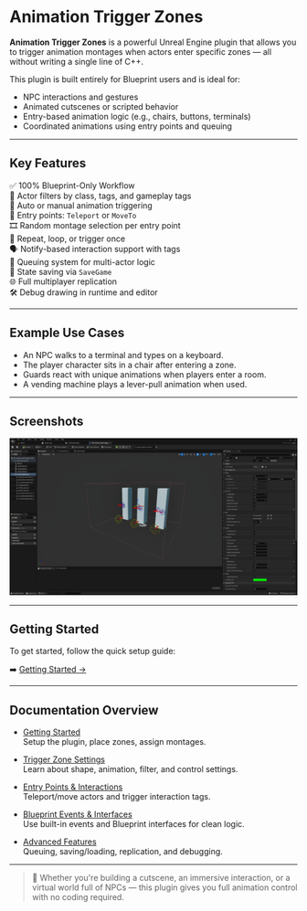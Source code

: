 # Animation Trigger Zones

**Animation Trigger Zones** is a powerful Unreal Engine plugin that allows you to trigger animation montages when actors enter specific zones — all without writing a single line of C++.

This plugin is built entirely for Blueprint users and is ideal for:

- NPC interactions and gestures
- Animated cutscenes or scripted behavior
- Entry-based animation logic (e.g., chairs, buttons, terminals)
- Coordinated animations using entry points and queuing

---

## Key Features

✅ 100% Blueprint-Only Workflow  
🎯 Actor filters by class, tags, and gameplay tags  
🚶 Auto or manual animation triggering  
📍 Entry points: `Teleport` or `MoveTo`  
🎞️ Random montage selection per entry point  
🔁 Repeat, loop, or trigger once  
🗣️ Notify-based interaction support with tags  
👥 Queuing system for multi-actor logic  
💾 State saving via `SaveGame`  
🌐 Full multiplayer replication  
🛠️ Debug drawing in runtime and editor

---

## Example Use Cases

- An NPC walks to a terminal and types on a keyboard.
- The player character sits in a chair after entering a zone.
- Guards react with unique animations when players enter a room.
- A vending machine plays a lever-pull animation when used.

---

## Screenshots

![SCREENSHOT_ANIM_TRIGGER_ZONE_ACTOR](images/SCREENSHOT_ANIM_TRIGGER_ZONE_ACTOR.png)  

---

## Getting Started

To get started, follow the quick setup guide:

➡️ [Getting Started →](getting-started.md)

---

## Documentation Overview

- [Getting Started](getting-started.md)  
  Setup the plugin, place zones, assign montages.

- [Trigger Zone Settings](trigger-zone.md)  
  Learn about shape, animation, filter, and control settings.

- [Entry Points & Interactions](entry-and-interaction.md)  
  Teleport/move actors and trigger interaction tags.

- [Blueprint Events & Interfaces](blueprints.md)  
  Use built-in events and Blueprint interfaces for clean logic.

- [Advanced Features](advanced.md)  
  Queuing, saving/loading, replication, and debugging.

---

> 🧠 Whether you're building a cutscene, an immersive interaction, or a virtual world full of NPCs — this plugin gives you full animation control with no coding required.
